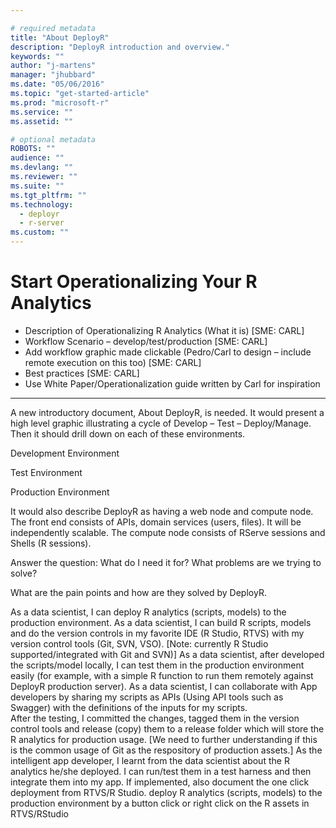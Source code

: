 ```yaml
---

# required metadata
title: "About DeployR"
description: "DeployR introduction and overview."
keywords: ""
author: "j-martens"
manager: "jhubbard"
ms.date: "05/06/2016"
ms.topic: "get-started-article"
ms.prod: "microsoft-r"
ms.service: ""
ms.assetid: ""

# optional metadata
ROBOTS: ""
audience: ""
ms.devlang: ""
ms.reviewer: ""
ms.suite: ""
ms.tgt_pltfrm: ""
ms.technology: 
  - deployr
  - r-server
ms.custom: ""
---
```


# Start Operationalizing Your R Analytics

 + Description of Operationalizing R Analytics (What it is)  [SME: CARL]
 + Workflow Scenario – develop/test/production  [SME: CARL]
 + Add workflow graphic made clickable (Pedro/Carl to design – include remote execution on this too) [SME: CARL]
 + Best practices  [SME: CARL]
 + Use White Paper/Operationalization guide written by Carl for inspiration

----------

A new introductory document, About DeployR, is needed. It would present a high level graphic illustrating a cycle of Develop – Test – Deploy/Manage. Then it should drill down on each of these environments.
 
Development Environment
 
Test Environment
 
Production Environment
 
It would also describe DeployR as having a web node and compute node. The front end consists of APIs, domain services (users, files). It will be independently scalable. The compute node consists of RServe sessions and Shells (R sessions).
 
Answer the question: What do I need it for? What problems are we trying to solve?
 
What are the pain points and how are they solved by DeployR.
 

As a data scientist, I can deploy R analytics (scripts, models) to the production environment.
As a data scientist, I can build R scripts, models and do the version controls in my favorite IDE (R Studio, RTVS) with my version control tools (Git, SVN, VSO). [Note: currently R Studio supported/integrated with Git and SVN)]
As a data scientist, after developed the scripts/model locally, I can test them in the production environment easily (for example, with a simple R function to run them remotely against DeployR production server).
As a data scientist, I can collaborate with App developers by sharing my scripts as APIs (Using API tools such as Swagger) with the definitions of the inputs for my scripts.  
After the testing, I committed the changes, tagged them in the version control tools and release (copy) them to a release folder which will store the R analytics for production usage. [We need to further understanding if this is the common usage of Git as the respository of production assets.]
 As the intelligent app developer, I learnt from the data scientist about the R analytics he/she deployed. I can run/test them in a test harness and then integrate them into my app.
If implemented, also document the one click deployment from RTVS/R Studio. deploy R analytics (scripts, models) to the production environment by a button click or right click on the R assets in RTVS/RStudio